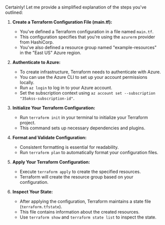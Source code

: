 Certainly! Let me provide a simplified explanation of the steps you've outlined:

1. **Create a Terraform Configuration File (main.tf):**
   - You've defined a Terraform configuration in a file named `main.tf`.
   - This configuration specifies that you're using the `azurerm` provider from HashiCorp.
   - You've also defined a resource group named "example-resources" in the "East US" Azure region.

2. **Authenticate to Azure:**
   - To create infrastructure, Terraform needs to authenticate with Azure.
   - You can use the Azure CLI to set up your account permissions locally.
   - Run `az login` to log in to your Azure account.
   - Set the subscription context using `az account set --subscription "35akss-subscription-id"`.

3. **Initialize Your Terraform Configuration:**
   - Run `terraform init` in your terminal to initialize your Terraform project.
   - This command sets up necessary dependencies and plugins.

4. **Format and Validate Configuration:**
   - Consistent formatting is essential for readability.
   - Run `terraform plan` to automatically format your configuration files.

5. **Apply Your Terraform Configuration:**
   - Execute `terraform apply` to create the specified resources.
   - Terraform will create the resource group based on your configuration.

6. **Inspect Your State:**
   - After applying the configuration, Terraform maintains a state file (`terraform.tfstate`).
   - This file contains information about the created resources.
   - Use `terraform show` and `terraform state list` to inspect the state.
